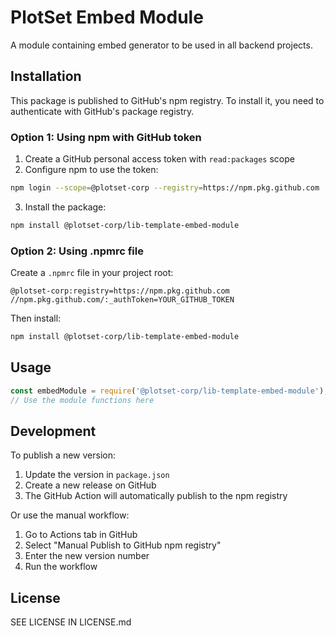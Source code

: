# PlotSet Embed Module

A module containing embed generator to be used in all backend projects.

## Installation

This package is published to GitHub's npm registry. To install it, you need to authenticate with GitHub's package registry.

### Option 1: Using npm with GitHub token

1. Create a GitHub personal access token with `read:packages` scope
2. Configure npm to use the token:

```bash
npm login --scope=@plotset-corp --registry=https://npm.pkg.github.com
```

3. Install the package:

```bash
npm install @plotset-corp/lib-template-embed-module
```

### Option 2: Using .npmrc file

Create a `.npmrc` file in your project root:

```
@plotset-corp:registry=https://npm.pkg.github.com
//npm.pkg.github.com/:_authToken=YOUR_GITHUB_TOKEN
```

Then install:

```bash
npm install @plotset-corp/lib-template-embed-module
```

## Usage

```javascript
const embedModule = require('@plotset-corp/lib-template-embed-module');
// Use the module functions here
```

## Development

To publish a new version:

1. Update the version in `package.json`
2. Create a new release on GitHub
3. The GitHub Action will automatically publish to the npm registry

Or use the manual workflow:
1. Go to Actions tab in GitHub
2. Select "Manual Publish to GitHub npm registry"
3. Enter the new version number
4. Run the workflow

## License

SEE LICENSE IN LICENSE.md

